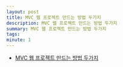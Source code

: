```yaml
---
layout: post
title: MVC 웹 프로젝트 만드는 방법 두가지
description: MVC 웹 프로젝트 만드는 방법 두가지
summary: MVC 웹 프로젝트 만드는 방법 두가지
tags: 
minute: 1
---
```

* [MVC 웹 프로젝트 만드는 방법 두가지](https://datamoney.tistory.com/160)